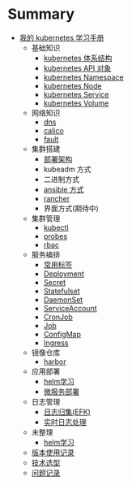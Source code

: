 # Summary

* [我的 kubernetes 学习手册](README.md)
    * 基础知识
        * [kubernetes 体系结构](basic/architecture.md)
        * [kubernetes API 对象](basic/api.md)
        * [kubernetes Namespace](basic/namespace.md)
        * [kubernetes Node](basic/node.md)
        * [kubernetes Service](basic/service.md)
        * [kubernetes Volume](basic/volume.md)
    * 网络知识
        * [dns](network/dns.md)
        * [calico](network/calico.md)
        * [fault](network/fault.md)
    * 集群搭建
        * [部署架构](install/deployment_architecture.md)
        * kubeadm 方式
        * 二进制方式
        * [ansible 方式](install/ansible.md)
        * [rancher](install/rancher.md)
        * 界面方式(期待中)
    * 集群管理
        * [kubectl](manage/kubectl.md)
        * [probes](manage/probes.md)
        * [rbac](manage/rbac.md)
    * 服务编排
        * [常用标签](compose/common_label.md)
        * [Deployment](compose/Deployment.md)
        * [Secret](compose/Secret.md)
        * [Statefulset](compose/Statefulset.md)
        * [DaemonSet](compose/DaemonSet.md)
        * [ServiceAccount](compose/ServiceAccount.md)
        * [CronJob](compose/CronJob.md)
        * [Job](compose/Job.md)
        * [ConfigMap](compose/ConfigMap.md)
        * [Ingress](compose/Ingress.md)
    * 镜像仓库
        * [harbor](registry/harbor.md)
    * 应用部署
        * [helm学习](app_deployment/helm.md)
        * [微服务部署](app_deployment/micro_service.md)
    * 日志管理
        * [日志归集(EFK)](log_manager/efk.md)
        * [实时日志处理](log_manager/real_time_log.md)
    * 未整理
        * [helm学习](temp/helm.md)
    * [版本使用记录](version_record.md)
    * [技术选型](technology_selection.md)
    * [问题记录](qa.md)

